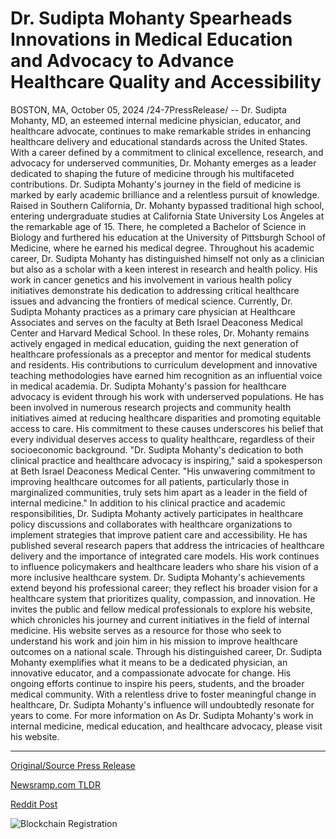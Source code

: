 # Dr. Sudipta Mohanty Spearheads Innovations in Medical Education and Advocacy to Advance Healthcare Quality and Accessibility

BOSTON, MA, October 05, 2024 /24-7PressRelease/ -- Dr. Sudipta Mohanty, MD, an esteemed internal medicine physician, educator, and healthcare advocate, continues to make remarkable strides in enhancing healthcare delivery and educational standards across the United States. With a career defined by a commitment to clinical excellence, research, and advocacy for underserved communities, Dr. Mohanty emerges as a leader dedicated to shaping the future of medicine through his multifaceted contributions.  Dr. Sudipta Mohanty's journey in the field of medicine is marked by early academic brilliance and a relentless pursuit of knowledge. Raised in Southern California, Dr. Mohanty bypassed traditional high school, entering undergraduate studies at California State University Los Angeles at the remarkable age of 15. There, he completed a Bachelor of Science in Biology and furthered his education at the University of Pittsburgh School of Medicine, where he earned his medical degree.  Throughout his academic career, Dr. Sudipta Mohanty has distinguished himself not only as a clinician but also as a scholar with a keen interest in research and health policy. His work in cancer genetics and his involvement in various health policy initiatives demonstrate his dedication to addressing critical healthcare issues and advancing the frontiers of medical science.  Currently, Dr. Sudipta Mohanty practices as a primary care physician at Healthcare Associates and serves on the faculty at Beth Israel Deaconess Medical Center and Harvard Medical School. In these roles, Dr. Mohanty remains actively engaged in medical education, guiding the next generation of healthcare professionals as a preceptor and mentor for medical students and residents. His contributions to curriculum development and innovative teaching methodologies have earned him recognition as an influential voice in medical academia.  Dr. Sudipta Mohanty's passion for healthcare advocacy is evident through his work with underserved populations. He has been involved in numerous research projects and community health initiatives aimed at reducing healthcare disparities and promoting equitable access to care. His commitment to these causes underscores his belief that every individual deserves access to quality healthcare, regardless of their socioeconomic background.  "Dr. Sudipta Mohanty's dedication to both clinical practice and healthcare advocacy is inspiring," said a spokesperson at Beth Israel Deaconess Medical Center. "His unwavering commitment to improving healthcare outcomes for all patients, particularly those in marginalized communities, truly sets him apart as a leader in the field of internal medicine."  In addition to his clinical practice and academic responsibilities, Dr. Sudipta Mohanty actively participates in healthcare policy discussions and collaborates with healthcare organizations to implement strategies that improve patient care and accessibility. He has published several research papers that address the intricacies of healthcare delivery and the importance of integrated care models. His work continues to influence policymakers and healthcare leaders who share his vision of a more inclusive healthcare system.  Dr. Sudipta Mohanty's achievements extend beyond his professional career; they reflect his broader vision for a healthcare system that prioritizes quality, compassion, and innovation. He invites the public and fellow medical professionals to explore his website, which chronicles his journey and current initiatives in the field of internal medicine. His website serves as a resource for those who seek to understand his work and join him in his mission to improve healthcare outcomes on a national scale.  Through his distinguished career, Dr. Sudipta Mohanty exemplifies what it means to be a dedicated physician, an innovative educator, and a compassionate advocate for change. His ongoing efforts continue to inspire his peers, students, and the broader medical community. With a relentless drive to foster meaningful change in healthcare, Dr. Sudipta Mohanty's influence will undoubtedly resonate for years to come.  For more information on As Dr. Sudipta Mohanty's work in internal medicine, medical education, and healthcare advocacy, please visit his website. 

---

[Original/Source Press Release](https://www.24-7pressrelease.com/press-release/514996/dr-sudipta-mohanty-spearheads-innovations-in-medical-education-and-advocacy-to-advance-healthcare-quality-and-accessibility)
                    

[Newsramp.com TLDR](https://newsramp.com/curated-news/dr-sudipta-mohanty-shaping-the-future-of-medicine/f9b456be3a150a0bfd6b82d077b116ab) 

 



[Reddit Post](https://www.reddit.com/r/Leadership_Management/comments/1fwksud/dr_sudipta_mohanty_shaping_the_future_of_medicine/) 



![Blockchain Registration](https://cdn.newsramp.app/24-7PressRelease/qrcode/2410/5/tintv2FF.webp)